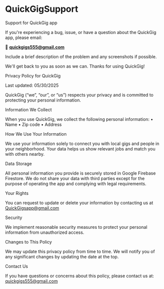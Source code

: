 # QuickGigSupport
Support for QuickGig app



If you're experiencing a bug, issue, or have a question about the QuickGig app, please email:

📩 **quickgigs555@gmail.com**

Include a brief description of the problem and any screenshots if possible.

We'll get back to you as soon as we can. Thanks for using QuickGig!




Privacy Policy for QuickGig

Last updated: 05/30/2025

QuickGig (“we”, “our”, or “us”) respects your privacy and is committed to protecting your personal information.

Information We Collect

When you use QuickGig, we collect the following personal information:
	•	Name
	•	Zip code
	•	Address

How We Use Your Information

We use your information solely to connect you with local gigs and people in your neighborhood. Your data helps us show relevant jobs and match you with others nearby.

Data Storage

All personal information you provide is securely stored in Google Firebase Firestore. We do not share your data with third parties except for the purpose of operating the app and complying with legal requirements.

Your Rights

You can request to update or delete your information by contacting us at QuickGigsapp@gmail.com

Security

We implement reasonable security measures to protect your personal information from unauthorized access.

Changes to This Policy

We may update this privacy policy from time to time. We will notify you of any significant changes by updating the date at the top.

Contact Us

If you have questions or concerns about this policy, please contact us at:
quickgigs555@gmail.com

